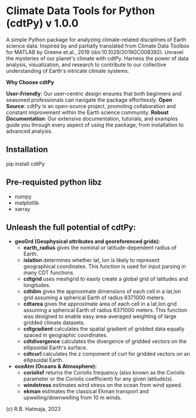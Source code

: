 # Climate Data Tools for Python (cdtPy) v 1.0.0

A simple Python package for analyzing climate-related disciplines of Earth science data. 
Inspired by and partially translated from Climate Data Toolbox for MATLAB by Greene et.al., 2019 (doi:10.1029/2019GC008392). 
Unravel the mysteries of our planet's climate with cdtPy. 
Harness the power of data analysis, visualization, and research to contribute to our collective understanding of Earth's intricate climate systems. 

**Why Choose cdtPy**

**User-Friendly**: Our user-centric design ensures that both beginners and seasoned professionals can navigate the package effortlessly.
**Open Source**: cdtPy is an open-source project, promoting collaboration and constant improvement within the Earth science community.
**Robust Documentation**: Our extensive documentation, tutorials, and examples guide you through every aspect of using the package, from installation to advanced analysis.

## Installation
pip install cdtPy

## Pre-requisted python libz
- numpy
- matplotlib
- xarray

## Unleash the full potential of cdtPy:
- **geoGrd (Geophysical attributes and georeferenced grids):**
  - **earth_radius** gives the nominal or latitude-dependent radius of Earth.
  - **islatlon** determines whether lat, lon is likely to represent geographical coordinates. This function is used for input parsing in many CDT functions.
  - **cdtgrid** uses meshgrid to easily create a global grid of latitudes and longitudes.
  - **cdtdim** gives the approximate dimensions of each cell in a lat,lon grid assuming a spherical Earth of radius 6371000 meters.
  - **cdtarea** gives the approximate area of each cell in a lat,lon grid assuming a spherical Earth of radius 6371000 meters. This function was designed to enable easy area-averaged weighting of large gridded climate datasets.
  - **cdtgradient** calculates the spatial gradient of gridded data equally spaced in geographic coordinates.
  - **cdtdivergence** calculates the divergence of gridded vectors on the ellipsoidal Earth's surface.
  - **cdtcurl** calculates the z component of curl for gridded vectors on an ellipsoidal Earth.
- **oceAtm (Oceans & Atmosphere):**
  - **coriolisf** returns the Coriolis frequency (also known as the Coriolis parameter or the Coriolis coefficient) for any given latitude(s).
  - **windstress** estimates wind stress on the ocean from wind speed.
  - **ekman** estimates the classical Ekman transport and upwelling/downwelling from 10 m winds.
  
(c) R.B. Hatmaja, 2023
